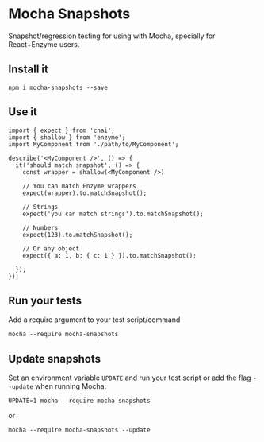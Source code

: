 # Mocha Snapshots
Snapshot/regression testing for using with Mocha, specially for React+Enzyme users.

## Install it
`npm i mocha-snapshots --save`

## Use it
```es6
import { expect } from 'chai';
import { shallow } from 'enzyme';
import MyComponent from './path/to/MyComponent';

describe('<MyComponent />', () => {
  it('should match snapshot', () => {
    const wrapper = shallow(<MyComponent />)
    
    // You can match Enzyme wrappers
    expect(wrapper).to.matchSnapshot();
    
    // Strings
    expect('you can match strings').to.matchSnapshot();
    
    // Numbers
    expect(123).to.matchSnapshot();
    
    // Or any object
    expect({ a: 1, b: { c: 1 } }).to.matchSnapshot();
   
  });
});
```

## Run your tests
Add a require argument to your test script/command 

`mocha --require mocha-snapshots`

## Update snapshots
Set an environment variable `UPDATE` and run your test script or add the flag `--update`  when running Mocha:

```
UPDATE=1 mocha --require mocha-snapshots
``` 
or
```
mocha --require mocha-snapshots --update
```
